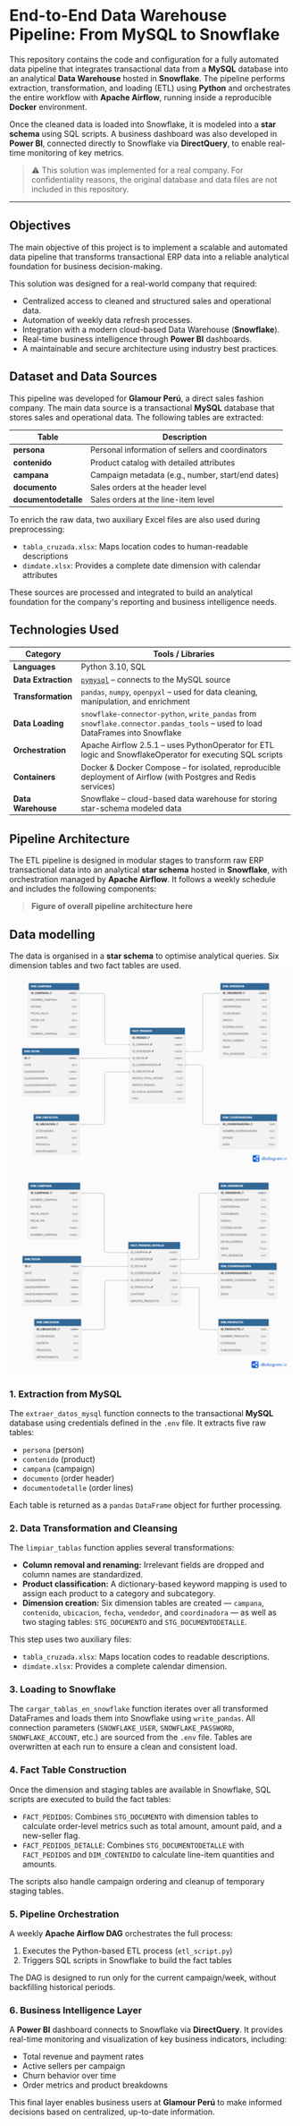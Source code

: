 # End-to-End Data Warehouse Pipeline: From MySQL to Snowflake

This repository contains the code and configuration for a fully automated data pipeline that integrates transactional data from a **MySQL** database into an analytical **Data Warehouse** hosted in **Snowflake**. The pipeline performs extraction, transformation, and loading (ETL) using **Python** and orchestrates the entire workflow with **Apache Airflow**, running inside a reproducible **Docker** environment.

Once the cleaned data is loaded into Snowflake, it is modeled into a **star schema** using SQL scripts. A business dashboard was also developed in **Power BI**, connected directly to Snowflake via **DirectQuery**, to enable real-time monitoring of key metrics.

> ⚠️ This solution was implemented for a real company. For confidentiality reasons, the original database and data files are not included in this repository.
  
---
## Objectives

The main objective of this project is to implement a scalable and automated data pipeline that transforms transactional ERP data into a reliable analytical foundation for business decision-making.

This solution was designed for a real-world company that required:

- Centralized access to cleaned and structured sales and operational data.
- Automation of weekly data refresh processes.
- Integration with a modern cloud-based Data Warehouse (**Snowflake**).
- Real-time business intelligence through **Power BI** dashboards.
- A maintainable and secure architecture using industry best practices.

## Dataset and Data Sources

This pipeline was developed for **Glamour Perú**, a direct sales fashion company. The main data source is a transactional **MySQL** database that stores sales and operational data. The following tables are extracted:

| Table                | Description                                             |
|----------------------|---------------------------------------------------------|
| **persona**          | Personal information of sellers and coordinators        |
| **contenido**        | Product catalog with detailed attributes                |
| **campana**          | Campaign metadata (e.g., number, start/end dates)       |
| **documento**        | Sales orders at the header level                        |
| **documentodetalle** | Sales orders at the line-item level                     |

To enrich the raw data, two auxiliary Excel files are also used during preprocessing:

- `tabla_cruzada.xlsx`: Maps location codes to human-readable descriptions  
- `dimdate.xlsx`: Provides a complete date dimension with calendar attributes

These sources are processed and integrated to build an analytical foundation for the company's reporting and business intelligence needs.

## Technologies Used

| Category           | Tools / Libraries                                                                 |
|--------------------|-----------------------------------------------------------------------------------|
| **Languages**      | Python 3.10, SQL                                                                  |
| **Data Extraction**| [`pymysql`](https://pypi.org/project/PyMySQL/) – connects to the MySQL source     |
| **Transformation** | `pandas`, `numpy`, `openpyxl` – used for data cleaning, manipulation, and enrichment |
| **Data Loading**   | `snowflake-connector-python`, `write_pandas` from `snowflake.connector.pandas_tools` – used to load DataFrames into Snowflake |
| **Orchestration**  | Apache Airflow 2.5.1 – uses PythonOperator for ETL logic and SnowflakeOperator for executing SQL scripts |
| **Containers**     | Docker & Docker Compose – for isolated, reproducible deployment of Airflow (with Postgres and Redis services) |
| **Data Warehouse** | Snowflake – cloud-based data warehouse for storing star-schema modeled data        |

## Pipeline Architecture

The ETL pipeline is designed in modular stages to transform raw ERP transactional data into an analytical **star schema** hosted in **Snowflake**, with orchestration managed by **Apache Airflow**. It follows a weekly schedule and includes the following components:

> **Figure of overall pipeline architecture here**

## Data modelling

The data is organised in a **star schema** to optimise analytical queries.  Six dimension tables and two fact tables are used.
![Fact Table Pedidos](FACT_PEDIDOS_GLAMOUR.png)
![Fact Table Pedidos Detalle](FACT_PEDIDOS_DETALLE_GLAMOUR.png)


### 1. Extraction from MySQL

The `extraer_datos_mysql` function connects to the transactional **MySQL** database using credentials defined in the `.env` file. It extracts five raw tables:

- `persona` (person)
- `contenido` (product)
- `campana` (campaign)
- `documento` (order header)
- `documentodetalle` (order lines)

Each table is returned as a `pandas` `DataFrame` object for further processing.

### 2. Data Transformation and Cleansing

The `limpiar_tablas` function applies several transformations:

- **Column removal and renaming:** Irrelevant fields are dropped and column names are standardized.
- **Product classification:** A dictionary-based keyword mapping is used to assign each product to a category and subcategory.
- **Dimension creation:** Six dimension tables are created — `campana`, `contenido`, `ubicacion`, `fecha`, `vendedor`, and `coordinadora` — as well as two staging tables: `STG_DOCUMENTO` and `STG_DOCUMENTODETALLE`.

This step uses two auxiliary files:
- `tabla_cruzada.xlsx`: Maps location codes to readable descriptions.
- `dimdate.xlsx`: Provides a complete calendar dimension.

### 3. Loading to Snowflake

The `cargar_tablas_en_snowflake` function iterates over all transformed DataFrames and loads them into Snowflake using `write_pandas`. All connection parameters (`SNOWFLAKE_USER`, `SNOWFLAKE_PASSWORD`, `SNOWFLAKE_ACCOUNT`, etc.) are sourced from the `.env` file. Tables are overwritten at each run to ensure a clean and consistent load.

### 4. Fact Table Construction

Once the dimension and staging tables are available in Snowflake, SQL scripts are executed to build the fact tables:

- `FACT_PEDIDOS`: Combines `STG_DOCUMENTO` with dimension tables to calculate order-level metrics such as total amount, amount paid, and a new-seller flag.
- `FACT_PEDIDOS_DETALLE`: Combines `STG_DOCUMENTODETALLE` with `FACT_PEDIDOS` and `DIM_CONTENIDO` to calculate line-item quantities and amounts.

The scripts also handle campaign ordering and cleanup of temporary staging tables.

### 5. Pipeline Orchestration

A weekly **Apache Airflow DAG** orchestrates the full process:

1. Executes the Python-based ETL process (`etl_script.py`)
2. Triggers SQL scripts in Snowflake to build the fact tables

The DAG is designed to run only for the current campaign/week, without backfilling historical periods.

### 6. Business Intelligence Layer

A **Power BI** dashboard connects to Snowflake via **DirectQuery**. It provides real-time monitoring and visualization of key business indicators, including:

- Total revenue and payment rates
- Active sellers per campaign
- Churn behavior over time
- Order metrics and product breakdowns

This final layer enables business users at **Glamour Perú** to make informed decisions based on centralized, up-to-date information.


